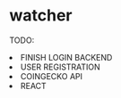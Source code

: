 # watcher



<div>
<p>TODO:</p>
<li>FINISH LOGIN BACKEND</li>
<li>USER REGISTRATION</li>
<li>COINGECKO API</li>
<li>REACT</li>
</div>
